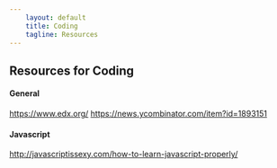 ```yaml
---
    layout: default
    title: Coding
    tagline: Resources
---
```


## Resources for Coding

#### General

https://www.edx.org/
https://news.ycombinator.com/item?id=1893151

#### Javascript

http://javascriptissexy.com/how-to-learn-javascript-properly/
